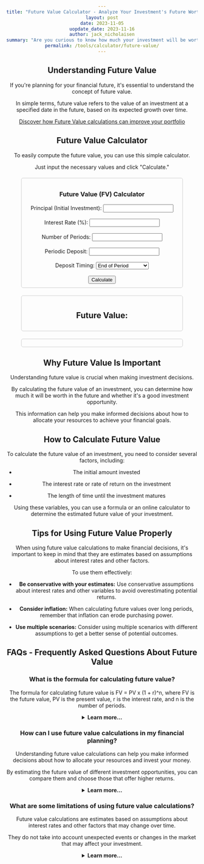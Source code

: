 ```yaml
---
title: "Future Value Calculator - Analyze Your Investment's Future Worth"
layout: post
date: 2023-11-05
uopdate_date: 2023-11-16
author: jack_nicholaisen
summary: "Are you curious to know how much your investment will be worth in the future? Our Future Value Calculator can help!" 
permalink: /tools/calculator/future-value/
---
```


## Understanding Future Value

If you're planning for your financial future, it's essential to understand the concept of future value. 

In simple terms, future value refers to the value of an investment at a specified date in the future, based on its expected growth over time.

<a href="/time-value-of-money/future-value/" target="_blank">Discover how Future Value calculations can improve your portfolio</a>

## Future Value Calculator

To easily compute the future value, you can use this simple calculator. 

Just input the necessary values and click "Calculate."


<script src="https://cdn.jsdelivr.net/npm/chart.js"></script>
  <style>
    body {
      text-align: center;
    }
    #input-container, #result-container, #charts {
      width: 80%;
      margin: 20px auto;
      padding: 10px;
      border: 1px solid #ccc;
      border-radius: 5px;
    }
    canvas {
      margin: 20px auto;
    }
  </style>
<body>
  <div id="input-container">
    <h3>Future Value (FV) Calculator</h3>
    <label for="principal">Principal (Initial Investment):</label>
    <input type="number" id="principal"><br><br>
    <label for="interest">Interest Rate (%):</label>
    <input type="number" id="interest"><br><br>
    <label for="periods">Number of Periods:</label>
    <input type="number" id="periods"><br><br>
    <label for="deposit">Periodic Deposit:</label>
    <input type="number" id="deposit"><br><br>
    <label for="depositTiming">Deposit Timing:</label>
    <select id="depositTiming">
      <option value="end">End of Period</option>
      <option value="start">Beginning of Period</option>
    </select><br><br>
    <button onclick="calculateFutureValue()">Calculate</button>
  </div>

  <div id="result-container">
    <h2>Future Value:</h2>
    <div id="futureValueResult"></div>
  </div>

  <div id="charts">
    <canvas id="barChart" width="600" height="400"></canvas>
    <canvas id="pieChart" width="600" height="400"></canvas>
  </div>

  <script src="script.js"></script>
</body>

<script>
function calculateFutureValue() {
  const principal = parseFloat(document.getElementById('principal').value);
  const interest = parseFloat(document.getElementById('interest').value) / 100;
  const periods = parseInt(document.getElementById('periods').value);
  const deposit = parseFloat(document.getElementById('deposit').value);
  const depositTiming = document.getElementById('depositTiming').value;

  let futureValue = principal;
  let accumulatedInterest = 0;
  let accumulatedDeposits = 0;
  let data = [];

  for (let i = 0; i < periods; i++) {
    if (depositTiming === 'end') {
      futureValue = futureValue * (1 + interest) + deposit;
      accumulatedInterest += futureValue - (principal + accumulatedDeposits);
      accumulatedDeposits += deposit;
    } else {
      accumulatedInterest += futureValue * interest;
      futureValue = (futureValue + deposit) * (1 + interest);
      accumulatedDeposits += deposit;
    }
    data.push({
      period: i + 1,
      principal: principal,
      interest: accumulatedInterest,
      deposits: accumulatedDeposits,
      total: futureValue,
    });
  }

  displayResult(futureValue);
  displayBarChart(data);
  displayPieChart(data);
}

function displayResult(futureValue) {
  const resultContainer = document.getElementById('futureValueResult');
  resultContainer.innerHTML = `<p><strong>Future Value:</strong> ${futureValue.toFixed(2)}</p>`;
}

function displayBarChart(data) {
  const ctx = document.getElementById('barChart').getContext('2d');
  const periods = data.map(item => item.period);
  const values = data.map(item => item.total);

  const chartData = {
    labels: periods,
    datasets: [{
      label: 'Total Value',
      data: values,
      backgroundColor: 'rgba(54, 162, 235, 0.5)',
      borderColor: 'rgba(54, 162, 235, 1)',
      borderWidth: 1
    }]
  };

  const options = {
    scales: {
      y: {
        beginAtZero: true,
        title: {
          display: true,
          text: 'Value of Investment'
        }
      },
      x: {
        title: {
          display: true,
          text: 'Periods'
        }
      }
    },
    plugins: {
      tooltip: {
        callbacks: {
          label: function(context) {
            const item = data[context.dataIndex];
            return `Period: ${item.period}, Principal: ${item.principal.toFixed(2)}, Interest: ${item.interest.toFixed(2)}, Deposits: ${item.deposits.toFixed(2)}, Total: ${item.total.toFixed(2)}`;
          }
        }
      }
    }
  };

  new Chart(ctx, {
    type: 'bar',
    data: chartData,
    options: options
  });
}

function displayPieChart(data) {
  const ctx = document.getElementById('pieChart').getContext('2d');
  const totalPrincipal = data[data.length - 1].principal;
  const totalInterest = data[data.length - 1].interest;
  const totalDeposits = data[data.length - 1].deposits;

  const chartData = {
    labels: ['Principal', 'Interest', 'Deposits'],
    datasets: [{
      data: [totalPrincipal, totalInterest, totalDeposits],
      backgroundColor: [
        'rgba(255, 99, 132, 0.5)',
        'rgba(54, 162, 235, 0.5)',
        'rgba(255, 206, 86, 0.5)'
      ],
      borderColor: [
        'rgba(255, 99, 132, 1)',
        'rgba(54, 162, 235, 1)',
        'rgba(255, 206, 86, 1)'
      ],
      borderWidth: 1
    }]
  };

  const options = {
    plugins: {
      legend: {
        position: 'bottom'
      },
      tooltip: {
        callbacks: {
          label: function(context) {
            const labels = ['Principal', 'Interest', 'Deposits'];
            return `${labels[context.dataIndex]}: ${chartData.datasets[0].data[context.dataIndex].toFixed(2)}`;
          }
        }
      }
    }
  };

  new Chart(ctx, {
    type: 'pie',
    data: chartData,
    options: options
  });
}
</script>


## Why Future Value Is Important

Understanding future value is crucial when making investment decisions. 

By calculating the future value of an investment, you can determine how much it will be worth in the future and whether it's a good investment opportunity. 

This information can help you make informed decisions about how to allocate your resources to achieve your financial goals.

## How to Calculate Future Value

To calculate the future value of an investment, you need to consider several factors, including:

-   The initial amount invested

-   The interest rate or rate of return on the investment

-   The length of time until the investment matures

Using these variables, you can use a formula or an online calculator to determine the estimated future value of your investment.

## Tips for Using Future Value Properly

When using future value calculations to make financial decisions, it's important to keep in mind that they are estimates based on assumptions about interest rates and other factors. 

To use them effectively:

-   **Be conservative with your estimates:** Use conservative assumptions about interest rates and other variables to avoid overestimating potential returns.

-   **Consider inflation:** When calculating future values over long periods, remember that inflation can erode purchasing power.

-   **Use multiple scenarios:** Consider using multiple scenarios with different assumptions to get a better sense of potential outcomes.

## FAQs - Frequently Asked Questions About Future Value

<h3>What is the formula for calculating future value?</h3>
<p>The formula for calculating future value is FV = PV x (1 + r)^n, where FV is the future value, PV is the present value, r is the interest rate, and n is the number of periods.</p>
<details>
<summary><b>Learn more...</b></summary>
<br>
<p>The formula above assumes that you are making a one-time investment.</p>
<p>However, if you plan to make regular contributions to your investment over time, you can use a more complex formula that takes this into account.</p>
<p>For example, the formula for calculating future value with regular contributions is FV = PMT x \[(1 + r)^n - 1 / r] x (1 + r), where PMT is the periodic payment made to the investment.</p>
</details>

<h3>How can I use future value calculations in my financial planning?</h3>
<p>Understanding future value calculations can help you make informed decisions about how to allocate your resources and invest your money.</p>
<p>By estimating the future value of different investment opportunities, you can compare them and choose those that offer higher returns.</p>
<details>
<summary><b>Learn more...</b></summary>
<br>
<p>For example, suppose you have $10,000 to invest today and plan to leave it untouched for 20 years.</p>
<p>If you invest it in a savings account with an annual interest rate of 3%, it will grow to $18,061 after 20 years.</p>
<p>However, if you invest it in a stock market index fund with an average annual return of 8%, it will grow to $46,610 after 20 years.</p>
<p>This shows how understanding future value calculations can help you identify investments with higher potential returns.</p>
</details>

<h3>What are some limitations of using future value calculations?</h3>
<p>Future value calculations are estimates based on assumptions about interest rates and other factors that may change over time.</p>
<p>They do not take into account unexpected events or changes in the market that may affect your investment.</p>
<details>
<summary><b>Learn more...</b></summary>
<br>
<p>Additionally, future value calculations do not consider taxes or fees associated with investing.</p>
<p>For example, if you invest in a mutual fund, you may have to pay management fees or other expenses that can reduce your returns.</p>
<p>Therefore, it's important to use future value calculations as a starting point for your financial planning and to consider other factors that may affect your investments' real-world performance.</p>
</details>

